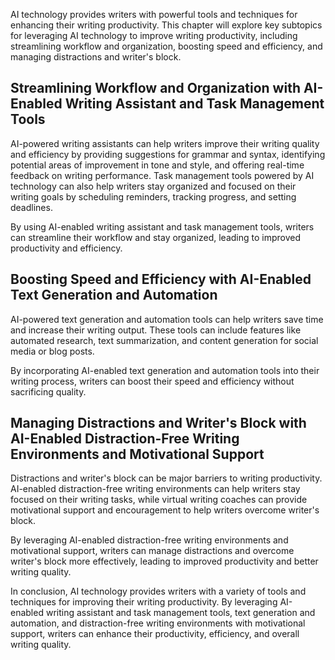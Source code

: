 
AI technology provides writers with powerful tools and techniques for enhancing their writing productivity. This chapter will explore key subtopics for leveraging AI technology to improve writing productivity, including streamlining workflow and organization, boosting speed and efficiency, and managing distractions and writer's block.

Streamlining Workflow and Organization with AI-Enabled Writing Assistant and Task Management Tools
--------------------------------------------------------------------------------------------------

AI-powered writing assistants can help writers improve their writing quality and efficiency by providing suggestions for grammar and syntax, identifying potential areas of improvement in tone and style, and offering real-time feedback on writing performance. Task management tools powered by AI technology can also help writers stay organized and focused on their writing goals by scheduling reminders, tracking progress, and setting deadlines.

By using AI-enabled writing assistant and task management tools, writers can streamline their workflow and stay organized, leading to improved productivity and efficiency.

Boosting Speed and Efficiency with AI-Enabled Text Generation and Automation
----------------------------------------------------------------------------

AI-powered text generation and automation tools can help writers save time and increase their writing output. These tools can include features like automated research, text summarization, and content generation for social media or blog posts.

By incorporating AI-enabled text generation and automation tools into their writing process, writers can boost their speed and efficiency without sacrificing quality.

Managing Distractions and Writer's Block with AI-Enabled Distraction-Free Writing Environments and Motivational Support
-----------------------------------------------------------------------------------------------------------------------

Distractions and writer's block can be major barriers to writing productivity. AI-enabled distraction-free writing environments can help writers stay focused on their writing tasks, while virtual writing coaches can provide motivational support and encouragement to help writers overcome writer's block.

By leveraging AI-enabled distraction-free writing environments and motivational support, writers can manage distractions and overcome writer's block more effectively, leading to improved productivity and better writing quality.

In conclusion, AI technology provides writers with a variety of tools and techniques for improving their writing productivity. By leveraging AI-enabled writing assistant and task management tools, text generation and automation, and distraction-free writing environments with motivational support, writers can enhance their productivity, efficiency, and overall writing quality.
